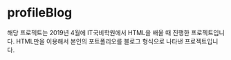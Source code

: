 # profileBlog

해당 프로젝트는 2019년 4월에 IT국비학원에서 HTML을 배울 때 진행한 프로젝트입니다.
HTML만을 이용해서 본인의 포트폴리오를 블로그 형식으로 나타낸 프로젝트입니다.
